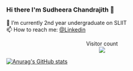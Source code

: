 


### Hi there I'm Sudheera Chandrajith 👋

🔭 I’m currently 2nd year undergraduate on SLIIT <br>
📫 How to reach me: [@Linkedin](https://www.linkedin.com/in/sudheera-chandrajith/)
<!--
**IT21227554/IT21227554** is a ✨ _special_ ✨ repository because its `README.md` (this file) appears on your GitHub profile.

Here are some ideas to get you started:


- 🌱 I’m currently learning Software Engineering
- 👯 I’m looking to collaborate on ...
- 🤔 I’m looking for help with ...
- 💬 Ask me about ...
 
- 😄 Pronouns: ...
- ⚡ Fun fact: ...
-->
<p align="center"> 
  Visitor count<br>
  <img src="https://profile-counter.glitch.me/IT21227554/count.svg" />
</p>


[![Anurag's GitHub stats](https://github-readme-stats.vercel.app/api?username=IT21227554&count_private=true&show_icons=true&theme=tokyonight)](https://github.com/anuraghazra/github-readme-stats)
